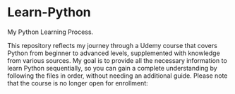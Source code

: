 # Learn-Python

My Python Learning Process.

This repository reflects my journey through a Udemy course that covers Python from beginner to advanced levels, supplemented with knowledge from various sources. My goal is to provide all the necessary information to learn Python sequentially, so you can gain a complete understanding by following the files in order, without needing an additional guide. Please note that the course is no longer open for enrollment: 
